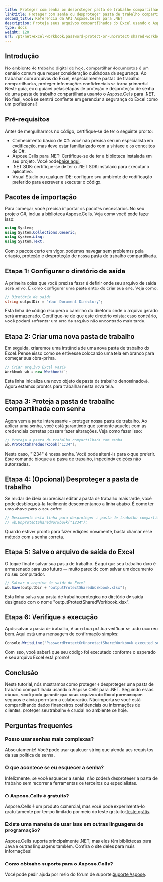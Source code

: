 ```yaml
---
title: Proteger com senha ou desproteger pasta de trabalho compartilhada
linktitle: Proteger com senha ou desproteger pasta de trabalho compartilhada
second_title: Referência da API Aspose.Cells para .NET
description: Proteja seus arquivos compartilhados do Excel usando o Aspose.Cells para .NET com nosso guia fácil sobre proteção por senha e técnicas de desproteção.
type: docs
weight: 120
url: /pt/net/excel-workbook/password-protect-or-unprotect-shared-workbook/
---
```

## Introdução

No ambiente de trabalho digital de hoje, compartilhar documentos é um cenário comum que requer consideração cuidadosa de segurança. Ao trabalhar com arquivos do Excel, especialmente pastas de trabalho compartilhadas, proteger informações confidenciais se torna primordial. Neste guia, eu o guiarei pelas etapas de proteção e desproteção de senha de uma pasta de trabalho compartilhada usando o Aspose.Cells para .NET. No final, você se sentirá confiante em gerenciar a segurança do Excel como um profissional!

## Pré-requisitos

Antes de mergulharmos no código, certifique-se de ter o seguinte pronto:

- Conhecimento básico de C#: você não precisa ser um especialista em codificação, mas deve estar familiarizado com a sintaxe e os conceitos do C#.
-  Aspose.Cells para .NET: Certifique-se de ter a biblioteca instalada em seu projeto. Você pode[baixe aqui](https://releases.aspose.com/cells/net/).
- .NET SDK: certifique-se de ter o .NET SDK instalado para executar o aplicativo.
- Visual Studio ou qualquer IDE: configure seu ambiente de codificação preferido para escrever e executar o código.

## Pacotes de importação

Para começar, você precisa importar os pacotes necessários. No seu projeto C#, inclua a biblioteca Aspose.Cells. Veja como você pode fazer isso:

```csharp
using System;
using System.Collections.Generic;
using System.Linq;
using System.Text;
```

Com o pacote certo em vigor, podemos navegar sem problemas pela criação, proteção e desproteção de nossa pasta de trabalho compartilhada. 

## Etapa 1: Configurar o diretório de saída

A primeira coisa que você precisa fazer é definir onde seu arquivo de saída será salvo. É como configurar uma pasta antes de criar sua arte. Veja como:

```csharp
// Diretório de saída
string outputDir = "Your Document Directory";
```

Esta linha de código recupera o caminho do diretório onde o arquivo gerado será armazenado. Certifique-se de que este diretório exista; caso contrário, você poderá enfrentar um erro de arquivo não encontrado mais tarde.

## Etapa 2: Criar uma nova pasta de trabalho

Em seguida, criaremos uma instância de uma nova pasta de trabalho do Excel. Pense nisso como se estivesse colocando uma tela em branco para começar sua obra-prima.

```csharp
// Criar arquivo Excel vazio
Workbook wb = new Workbook();
```

Esta linha inicializa um novo objeto de pasta de trabalho denominado`wb`. Agora estamos prontos para trabalhar nesta nova tela.

## Etapa 3: Proteja a pasta de trabalho compartilhada com senha

Agora vem a parte interessante – proteger nossa pasta de trabalho. Ao aplicar uma senha, você está garantindo que somente aqueles com as credenciais corretas possam fazer alterações. Veja como fazer isso:

```csharp
// Proteja a pasta de trabalho compartilhada com senha
wb.ProtectSharedWorkbook("1234");
```

Neste caso, "1234" é nossa senha. Você pode alterá-la para o que preferir. Este comando bloqueia a pasta de trabalho, impedindo edições não autorizadas.

## Etapa 4: (Opcional) Desproteger a pasta de trabalho

Se mudar de ideia ou precisar editar a pasta de trabalho mais tarde, você pode desbloqueá-la facilmente descomentando a linha abaixo. É como ter uma chave para o seu cofre:

```csharp
// Descomente esta linha para desproteger a pasta de trabalho compartilhada
// wb.UnprotectSharedWorkbook("1234");
```

Quando estiver pronto para fazer edições novamente, basta chamar esse método com a senha correta.

## Etapa 5: Salve o arquivo de saída do Excel

O toque final é salvar sua pasta de trabalho. É aqui que seu trabalho duro é armazenado para uso futuro — muito parecido com salvar um documento no seu computador.

```csharp
// Salvar o arquivo de saída do Excel
wb.Save(outputDir + "outputProtectSharedWorkbook.xlsx");
```

Esta linha salva sua pasta de trabalho protegida no diretório de saída designado com o nome "outputProtectSharedWorkbook.xlsx". 

## Etapa 6: Verifique a execução

Após salvar a pasta de trabalho, é uma boa prática verificar se tudo ocorreu bem. Aqui está uma mensagem de confirmação simples:

```csharp
Console.WriteLine("PasswordProtectOrUnprotectSharedWorkbook executed successfully.\r\n");
```

Com isso, você saberá que seu código foi executado conforme o esperado e seu arquivo Excel está pronto!

## Conclusão

Neste tutorial, nós mostramos como proteger e desproteger uma pasta de trabalho compartilhada usando o Aspose.Cells para .NET. Seguindo essas etapas, você pode garantir que seus arquivos do Excel permaneçam seguros e ainda permitam a colaboração. Não importa se você está compartilhando dados financeiros confidenciais ou informações de clientes, proteger seu trabalho é crucial no ambiente de hoje.

## Perguntas frequentes

### Posso usar senhas mais complexas?
Absolutamente! Você pode usar qualquer string que atenda aos requisitos da sua política de senha.

### O que acontece se eu esquecer a senha?
Infelizmente, se você esquecer a senha, não poderá desproteger a pasta de trabalho sem recorrer a ferramentas de terceiros ou especialistas.

### O Aspose.Cells é gratuito?
 Aspose.Cells é um produto comercial, mas você pode experimentá-lo gratuitamente por tempo limitado por meio do teste gratuito:[Teste grátis](https://releases.aspose.com/).

### Existe uma maneira de usar isso em outras linguagens de programação?
Aspose.Cells suporta principalmente .NET, mas eles têm bibliotecas para Java e outras linguagens também. Confira o site deles para mais informações!

### Como obtenho suporte para o Aspose.Cells?
 Você pode pedir ajuda por meio do fórum de suporte:[Suporte Aspose](https://forum.aspose.com/c/cells/9).